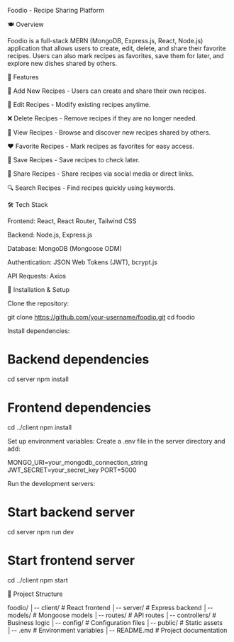 Foodio - Recipe Sharing Platform

🍽️ Overview

Foodio is a full-stack MERN (MongoDB, Express.js, React, Node.js) application that allows users to create, edit, delete, and share their favorite recipes. Users can also mark recipes as favorites, save them for later, and explore new dishes shared by others.

🚀 Features

📝 Add New Recipes - Users can create and share their own recipes.

🔄 Edit Recipes - Modify existing recipes anytime.

❌ Delete Recipes - Remove recipes if they are no longer needed.

👀 View Recipes - Browse and discover new recipes shared by others.

❤️ Favorite Recipes - Mark recipes as favorites for easy access.

📌 Save Recipes - Save recipes to check later.

🔗 Share Recipes - Share recipes via social media or direct links.

🔍 Search Recipes - Find recipes quickly using keywords.

🛠️ Tech Stack

Frontend: React, React Router, Tailwind CSS

Backend: Node.js, Express.js

Database: MongoDB (Mongoose ODM)

Authentication: JSON Web Tokens (JWT), bcrypt.js

API Requests: Axios

🎯 Installation & Setup

Clone the repository:

git clone https://github.com/your-username/foodio.git
cd foodio

Install dependencies:

# Backend dependencies
cd server
npm install

# Frontend dependencies
cd ../client
npm install

Set up environment variables:
Create a .env file in the server directory and add:

MONGO_URI=your_mongodb_connection_string
JWT_SECRET=your_secret_key
PORT=5000

Run the development servers:
# Start backend server
cd server
npm run dev

# Start frontend server
cd ../client
npm start

📂 Project Structure

foodio/
│-- client/      # React frontend
│-- server/      # Express backend
│-- models/      # Mongoose models
│-- routes/      # API routes
│-- controllers/ # Business logic
│-- config/      # Configuration files
│-- public/      # Static assets
│-- .env         # Environment variables
│-- README.md    # Project documentation
